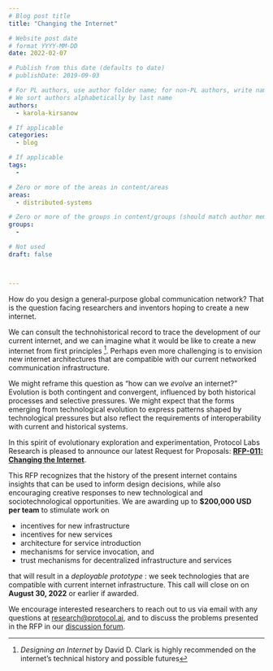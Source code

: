 ```yaml
---
# Blog post title
title: "Changing the Internet"

# Website post date
# format YYYY-MM-DD
date: 2022-02-07

# Publish from this date (defaults to date)
# publishDate: 2019-09-03

# For PL authors, use author folder name; for non-PL authors, write name as in paper within ""
# We sort authors alphabetically by last name
authors:
  - karola-kirsanow

# If applicable
categories:
  - blog

# If applicable
tags:
  -

# Zero or more of the areas in content/areas
areas:
  - distributed-systems

# Zero or more of the groups in content/groups (should match author membership)
groups:
  -

# Not used
draft: false



---
```


How do you design a general-purpose global communication network? That is the question facing researchers and inventors hoping to create a new internet.

We can consult the technohistorical record to trace the development of our current internet, and we can imagine what it would be like to create a new internet from first principles [^1]. Perhaps even more challenging is to envision new internet architectures that are compatible with our current networked communication infrastructure. 

We might reframe this question as “how can we *evolve* an internet?” Evolution is both contingent and convergent, influenced by both historical processes and selective pressures. We might expect that the forms emerging from technological evolution to express patterns shaped by technological pressures but also reflect the requirements of interoperability with current and historical systems.

In this spirit of evolutionary exploration and experimentation, Protocol Labs Research is pleased to announce our latest Request for Proposals:  [**RFP-011: Changing the Internet**](https://github.com/protocol/research-grants/blob/rpf-011/RFPs/rfp-011-changing-the-internet.md).

This RFP recognizes that the history of the present internet contains insights that can be used to inform design decisions, while also encouraging creative responses to new technological and sociotechnological opportunities. We are awarding up to **$200,000 USD per team** to stimulate work on 

- incentives for new infrastructure
- incentives for new services
- architecture for service introduction
- mechanisms for service invocation, and
- trust mechanisms for decentralized infrastructure and services

 that will result in a *deployable prototype* : we seek technologies that are compatible with current internet infrastructure. This call will close on on **August 30, 2022** or earlier if awarded. 

We encourage interested researchers to reach out to us via email with any questions at research@protocol.ai, and to discuss the problems presented in the RFP in our [discussion forum](https://github.com/protocol/research/discussions). 

[^1]: *Designing an Internet* by David D. Clark is highly recommended on  the internet’s technical history and possible futures
